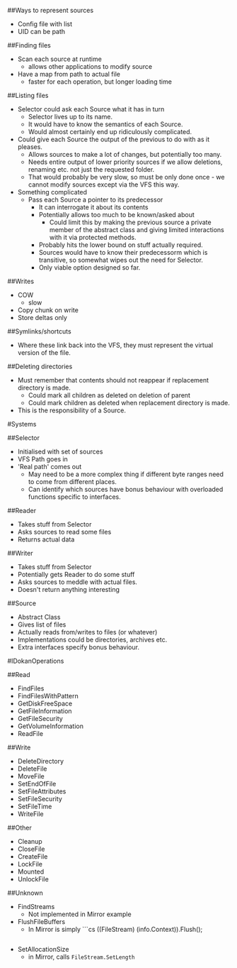 ﻿##Ways to represent sources
* Config file with list
* UID can be path

##Finding files
* Scan each source at runtime
	- allows other applications to modify source
* Have a map from path to actual file
	- faster for each operation, but longer loading time

##Listing files
* Selector could ask each Source what it has in turn
	- Selector lives up to its name.
	- It would have to know the semantics of each Source.
	- Would almost certainly end up ridiculously complicated.
* Could give each Source the output of the previous to do with as it pleases.
	- Allows sources to make a lot of changes, but potentially too many.
	- Needs entire output of lower priority sources if we allow deletions, renaming etc. not just the requested folder.
	- That would probably be very slow, so must be only done once - we cannot modify sources except via the VFS this way.
* Something complicated
	- Pass each Source a pointer to its predecessor
		* It can interrogate it about its contents
		* Potentially allows too much to be known/asked about
			- Could limit this by making the previous source a private member of the abstract class and giving limited interactions with it via protected methods.
		* Probably hits the lower bound on stuff actually required.
		* Sources would have to know their predecessorm which is transitive, so somewhat wipes out the need for Selector.
		* Only viable option designed so far.

##Writes
* COW
	- slow
* Copy chunk on write
* Store deltas only

##Symlinks/shortcuts
* Where these link back into the VFS, they must represent the virtual version of the file.

##Deleting directories
* Must remember that contents should not reappear if replacement directory is made.
	- Could mark all children as deleted on deletion of parent
	- Could mark children as deleted when replacement directory is made.
* This is the responsibility of a Source.

#Systems

##Selector
* Initialised with set of sources
* VFS Path goes in
* 'Real path' comes out
	- May need to be a more complex thing if different byte ranges need to come from different places.
	- Can identify which sources have bonus behaviour with overloaded functions specific to interfaces.

##Reader
* Takes stuff from Selector
* Asks sources to read some files
* Returns actual data

##Writer
* Takes stuff from Selector
* Potentially gets Reader to do some stuff
* Asks sources to meddle with actual files.
* Doesn't return anything interesting

##Source
* Abstract Class
* Gives list of files
* Actually reads from/writes to files (or whatever)
* Implementations could be directories, archives etc.
* Extra interfaces specify bonus behaviour.

#IDokanOperations

##Read
* FindFiles
* FindFilesWithPattern
* GetDiskFreeSpace
* GetFileInformation
* GetFileSecurity
* GetVolumeInformation
* ReadFile

##Write
* DeleteDirectory
* DeleteFile
* MoveFile
* SetEndOfFile
* SetFileAttributes
* SetFileSecurity
* SetFileTime
* WriteFile

##Other
* Cleanup
* CloseFile
* CreateFile
* LockFile
* Mounted
* UnlockFile


##Unknown
* FindStreams
	- Not implemented in Mirror example
* FlushFileBuffers
	- In Mirror is simply ```cs
	((FileStream) (info.Context)).Flush();
	```
* SetAllocationSize
	- in Mirror, calls `FileStream.SetLength`